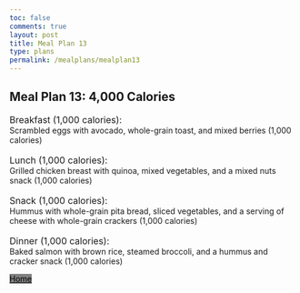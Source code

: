 ```yaml
---
toc: false
comments: true
layout: post
title: Meal Plan 13
type: plans
permalink: /mealplans/mealplan13
---
```


## Meal Plan 13: 4,000 Calories

<span style="font-size: 16px;">Breakfast (1,000 calories):</span>
<br>
Scrambled eggs with avocado, whole-grain toast, and mixed berries (1,000 calories)
<br>
<br>
<span style="font-size: 16px;">Lunch (1,000 calories):</span>
<br>
Grilled chicken breast with quinoa, mixed vegetables, and a mixed nuts snack (1,000 calories)
<br>
<br>
<span style="font-size: 16px;">Snack (1,000 calories):</span>
<br>
Hummus with whole-grain pita bread, sliced vegetables, and a serving of cheese with whole-grain crackers (1,000 calories)
<br>
<br>
<span style="font-size: 16px;">Dinner (1,000 calories):</span>
<br>
Baked salmon with brown rice, steamed broccoli, and a hummus and cracker snack (1,000 calories)

<a href="/ppfrontend/" class="button" style="color: black; background-color: grey;">Home</a>